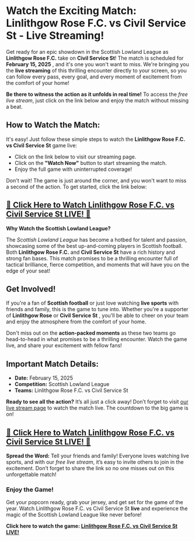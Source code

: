 # Watch the Exciting Match: Linlithgow Rose F.C. vs Civil Service St - Live Streaming!

Get ready for an epic showdown in the Scottish Lowland League as **Linlithgow Rose F.C.** take on **Civil Service St**! The match is scheduled for **February 15, 2025** , and it's one you won't want to miss. We're bringing you the **live streaming** of this thrilling encounter directly to your screen, so you can follow every pass, every goal, and every moment of excitement from the comfort of your home!

**Be there to witness the action as it unfolds in real time!** To access the _free live stream_, just click on the link below and enjoy the match without missing a beat.

## How to Watch the Match:

It's easy! Just follow these simple steps to watch the **Linlithgow Rose F.C. vs Civil Service St** game live:

- Click on the link below to visit our streaming page.
- Click on the **"Watch Now"** button to start streaming the match.
- Enjoy the full game with uninterrupted coverage!

Don't wait! The game is just around the corner, and you won't want to miss a second of the action. To get started, click the link below:

## [🚨 Click Here to Watch Linlithgow Rose F.C. vs Civil Service St LIVE! 🚨](https://tinyurl.com/livestreamfreeo?st=Linlithgow+Rose+F.C.+vs+Civil+Service+St&si=ghc)

**Why Watch the Scottish Lowland League?**

The _Scottish Lowland League_ has become a hotbed for talent and passion, showcasing some of the best up-and-coming players in Scottish football. Both **Linlithgow Rose F.C.** and **Civil Service St** have a rich history and strong fan bases. This match promises to be a thrilling encounter full of tactical brilliance, fierce competition, and moments that will have you on the edge of your seat!

## Get Involved!

If you're a fan of **Scottish football** or just love watching **live sports** with friends and family, this is the game to tune into. Whether you're a supporter of **Linlithgow Rose** or **Civil Service St** , you'll be able to cheer on your team and enjoy the atmosphere from the comfort of your home.

Don't miss out on the **action-packed moments** as these two teams go head-to-head in what promises to be a thrilling encounter. Watch the game live, and share your excitement with fellow fans!

## Important Match Details:

- **Date:** February 15, 2025
- **Competition:** Scottish Lowland League
- **Teams:** Linlithgow Rose F.C. vs Civil Service St

**Ready to see all the action?** It’s all just a click away! Don’t forget to visit [our live stream page](https://tinyurl.com/livestreamfreeo?st=Linlithgow+Rose+F.C.+vs+Civil+Service+St&si=ghc) to watch the match live. The countdown to the big game is on!

## [🚨 Click Here to Watch Linlithgow Rose F.C. vs Civil Service St LIVE! 🚨](https://tinyurl.com/livestreamfreeo?st=Linlithgow+Rose+F.C.+vs+Civil+Service+St&si=ghc)

**Spread the Word:** Tell your friends and family! Everyone loves watching live sports, and with our _free live stream_, it’s easy to invite others to join in the excitement. Don’t forget to share the link so no one misses out on this unforgettable match!

### Enjoy the Game!

Get your popcorn ready, grab your jersey, and get set for the game of the year. Watch Linlithgow Rose F.C. vs Civil Service St **live** and experience the magic of the Scottish Lowland League like never before!

**Click here to watch the game: [Linlithgow Rose F.C. vs Civil Service St LIVE!](https://tinyurl.com/livestreamfreeo?st=Linlithgow+Rose+F.C.+vs+Civil+Service+St&si=ghc)**
